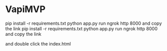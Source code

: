 # VapiMVP
pip install -r requirements.txt
python app.py
run ngrok http 8000 
and copy the link 
pip install -r requirements.txt
python app.py
run ngrok http 8000 
and copy the link 



and double click the index.html
